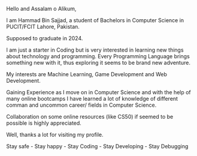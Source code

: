 Hello and Assalam o Alikum,

I am Hammad Bin Sajjad, a student of Bachelors in Computer Science in PUCIT/FCIT Lahore, Pakistan.

Supposed to graduate in 2024.

I am just a starter in Coding but is very interested in learning new things about technology and programming.
  Every Programming Language brings something new with it, thus exploring it seems to be brand new adventure.

My interests are Machine Learning, Game Development and Web Development.

Gaining Experience as I move on in Computer Science and with the help of many online bootcamps I have learned
   a lot of knowledge of different comman and uncommon career/ fields in Computer Science.
   
Collaboration on some online resources (like CS50) if seemed to be possible is highly appreciated.

Well, thanks a lot for visiting my profile. 

Stay safe - Stay happy - Stay Coding - Stay Developing - Stay Debugging 
